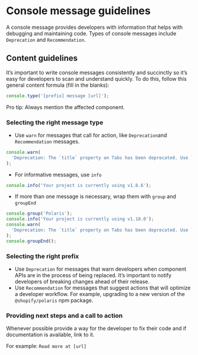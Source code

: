 # Console message guidelines

A console message provides developers with information that helps with debugging and maintaining code. Types of console messages include `Deprecation` and `Recommendation`.

## Content guidelines

It’s important to write console messages consistently and succinctly so it’s easy for developers to scan and understand quickly. To do this, follow this general content formula (fill in the blanks):

```js
console.type('[prefix] message [url]');
```

Pro tip: Always mention the affected component.

### Selecting the right message type

- Use `warn` for messages that call for action, like `Deprecation`and `Recommendation` messages.

```js
console.warn(
  'Deprecation: The `title` property on Tabs has been deprecated. Use `content` instead.',
);
```

- For informative messages, use `info`

```js
console.info('Your project is currently using v1.8.6');
```

- If more than one message is necessary, wrap them with `group` and `groupEnd`

```js
console.group('Polaris');
console.info('Your project is currently using v1.18.0');
console.warn(
  'Deprecation: The `title` property on Tabs has been deprecated. Use `content` instead. Read more in the v2.0.0 upgrade guide https://github.com/Shopify/polaris-react/blob/master/CHANGELOG.md#tabs-no-longer-accept-title-prop',
);
console.groupEnd();
```

### Selecting the right prefix

- Use `Deprecation` for messages that warn developers when component APIs are in the process of being replaced. It’s important to notify developers of breaking changes ahead of their release.
- Use `Recommendation` for messages that suggest actions that will optimize a developer workflow. For example, upgrading to a new version of the `@shopify/polaris` npm package.

### Providing next steps and a call to action

Whenever possible provide a way for the developer to fix their code and if documentation is available, link to it.

For example: `Read more at [url]`

